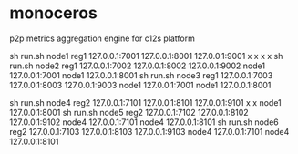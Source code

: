# monoceros
p2p metrics aggregation engine for c12s platform

sh run.sh node1 reg1 127.0.0.1:7001 127.0.0.1:8001 127.0.0.1:9001 x x x x
sh run.sh node2 reg1 127.0.0.1:7002 127.0.0.1:8002 127.0.0.1:9002 node1 127.0.0.1:7001 node1 127.0.0.1:8001
sh run.sh node3 reg1 127.0.0.1:7003 127.0.0.1:8003 127.0.0.1:9003 node1 127.0.0.1:7001 node1 127.0.0.1:8001

sh run.sh node4 reg2 127.0.0.1:7101 127.0.0.1:8101 127.0.0.1:9101 x x node1 127.0.0.1:8001
sh run.sh node5 reg2 127.0.0.1:7102 127.0.0.1:8102 127.0.0.1:9102 node4 127.0.0.1:7101 node4 127.0.0.1:8101
sh run.sh node6 reg2 127.0.0.1:7103 127.0.0.1:8103 127.0.0.1:9103 node4 127.0.0.1:7101 node4 127.0.0.1:8101